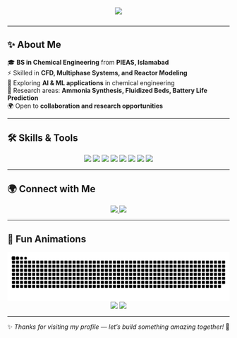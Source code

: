 <!-- Typing SVG Animation -->
<h1 align="center">
  <img src="https://readme-typing-svg.herokuapp.com?font=Fira+Code&size=30&duration=3000&pause=1000&color=FF5D8F&center=true&vCenter=true&width=700&lines=Hi+There!+👋;I'm+Bushra+Mumtaz;Chemical+Engineer+⚗️;CFD+%7C+Reactor+Modeling+%7C+AI+🤖;Passionate+Lifelong+Learner+🌱">
</h1>

---

## ✨ About Me  

🎓 **BS in Chemical Engineering** from **PIEAS, Islamabad**  
⚡ Skilled in **CFD, Multiphase Systems, and Reactor Modeling**  
🤖 Exploring **AI & ML applications** in chemical engineering  
🔬 Research areas: **Ammonia Synthesis, Fluidized Beds, Battery Life Prediction**  
🌍 Open to **collaboration and research opportunities**  

---

## 🛠️ Skills & Tools  

<p align="center">
  <!-- Simulation -->
  <img src="https://img.shields.io/badge/ANSYS-Fluent-FF6F00?style=for-the-badge&logo=ansys&logoColor=white" />
  <img src="https://img.shields.io/badge/COMSOL-Multiphysics-4361EE?style=for-the-badge&logo=comsol&logoColor=white" />
  <img src="https://img.shields.io/badge/ICEM-CFD-8338EC?style=for-the-badge&logo=ansys&logoColor=white" />

  <!-- Programming -->
  <img src="https://skillicons.dev/icons?i=python,cpp,matlab" />

  <!-- AI/ML -->
  <img src="https://skillicons.dev/icons?i=tensorflow,pytorch" />
  <img src="https://img.shields.io/badge/Scikit--Learn-FFB703?style=for-the-badge&logo=scikitlearn&logoColor=white" />

  <!-- General -->
  <img src="https://skillicons.dev/icons?i=git,github,latex,html,css" />
  <img src="https://img.shields.io/badge/MS--Excel-217346?style=for-the-badge&logo=microsoftexcel&logoColor=white" />
</p>

---


## 🌍 Connect with Me  

<p align="center">
  <a href="mailto:bushramumtaz97@gmail.com">
    <img src="https://img.shields.io/badge/Email-Bushra%20Mumtaz-D00000?style=for-the-badge&logo=gmail&logoColor=white" />
  </a>
  <a href="https://www.linkedin.com/in/bushra-mumtaz-1302b6268">
    <img src="https://img.shields.io/badge/LinkedIn-Bushra%20Mumtaz-0A66C2?style=for-the-badge&logo=linkedin&logoColor=white" />
  </a>
</p>

---

## 🌈 Fun Animations  

<p align="center">
  <!-- Snake Animation -->
  <img src="https://github.com/Platane/snk/raw/output/github-contribution-grid-snake.svg" alt="snake animation" />

  <!-- Waving Hand Animation -->
  <img src="https://media.giphy.com/media/hvRJCLFzcasrR4ia7z/giphy.gif" width="80px" />

  <!-- Rocket Animation -->
  <img src="https://media.giphy.com/media/3oEjI6SIIHBdRxXI40/giphy.gif" width="120px" />
</p>

---

✨ *Thanks for visiting my profile — let’s build something amazing together!* 🚀
